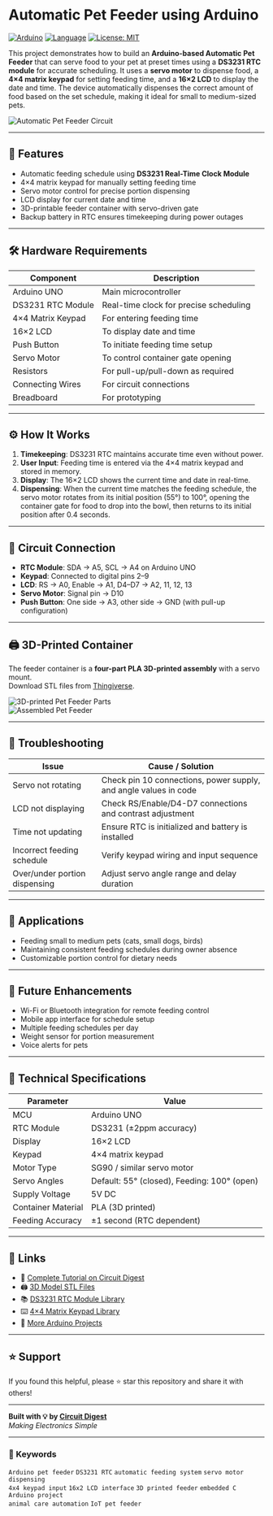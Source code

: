 # Automatic Pet Feeder using Arduino

[![Arduino](https://img.shields.io/badge/Arduino-Uno-blue?style=for-the-badge)](https://www.arduino.cc/) [![Language](https://img.shields.io/badge/Language-EmbeddedC-orange?style=for-the-badge)](https://en.wikipedia.org/wiki/Embedded_C) [![License: MIT](https://img.shields.io/badge/License-MIT-yellow.svg?style=for-the-badge)](https://opensource.org/licenses/MIT)

This project demonstrates how to build an **Arduino-based Automatic Pet Feeder** that can serve food to your pet at preset times using a **DS3231 RTC module** for accurate scheduling. It uses a **servo motor** to dispense food, a **4×4 matrix keypad** for setting feeding time, and a **16×2 LCD** to display the date and time. The device automatically dispenses the correct amount of food based on the set schedule, making it ideal for small to medium-sized pets.

![Automatic Pet Feeder Circuit](https://circuitdigest.com/sites/default/files/circuitdiagram_mic/Automatic-Pet-Feeder-circuit-diagram-using-Arduino.png)

---

## 🚀 Features

- Automatic feeding schedule using **DS3231 Real-Time Clock Module**
- 4×4 matrix keypad for manually setting feeding time
- Servo motor control for precise portion dispensing
- LCD display for current date and time
- 3D-printable feeder container with servo-driven gate
- Backup battery in RTC ensures timekeeping during power outages

---

## 🛠️ Hardware Requirements

| Component            | Description                                        |
|----------------------|----------------------------------------------------|
| Arduino UNO          | Main microcontroller                               |
| DS3231 RTC Module    | Real-time clock for precise scheduling             |
| 4×4 Matrix Keypad    | For entering feeding time                          |
| 16×2 LCD              | To display date and time                           |
| Push Button          | To initiate feeding time setup                     |
| Servo Motor          | To control container gate opening                  |
| Resistors            | For pull-up/pull-down as required                  |
| Connecting Wires     | For circuit connections                            |
| Breadboard           | For prototyping                                    |

---

## ⚙️ How It Works

1. **Timekeeping**: DS3231 RTC maintains accurate time even without power.
2. **User Input**: Feeding time is entered via the 4×4 matrix keypad and stored in memory.
3. **Display**: The 16×2 LCD shows the current time and date in real-time.
4. **Dispensing**: When the current time matches the feeding schedule, the servo motor rotates from its initial position (55°) to 100°, opening the container gate for food to drop into the bowl, then returns to its initial position after 0.4 seconds.

---

## 🔌 Circuit Connection

- **RTC Module**: SDA → A5, SCL → A4 on Arduino UNO
- **Keypad**: Connected to digital pins 2–9
- **LCD**: RS → A0, Enable → A1, D4–D7 → A2, 11, 12, 13
- **Servo Motor**: Signal pin → D10
- **Push Button**: One side → A3, other side → GND (with pull-up configuration)

---

## 🖨️ 3D-Printed Container

The feeder container is a **four-part PLA 3D-printed assembly** with a servo mount.  
Download STL files from [Thingiverse](https://www.thingiverse.com/thing:2847872).

![3D-printed Pet Feeder Parts](https://circuitdigest.com/sites/default/files/inlineimages/u/3D-printed-Pet%20-Feeder-model-Parts.jpg)  
![Assembled Pet Feeder](https://circuitdigest.com/sites/default/files/inlineimages/u/3D-printed-Pet%20-Feeder-model.jpg)

---

## 🧠 Troubleshooting

| Issue                               | Cause / Solution                                                                 |
|-------------------------------------|-----------------------------------------------------------------------------------|
| Servo not rotating                  | Check pin 10 connections, power supply, and angle values in code                 |
| LCD not displaying                  | Check RS/Enable/D4-D7 connections and contrast adjustment                        |
| Time not updating                   | Ensure RTC is initialized and battery is installed                               |
| Incorrect feeding schedule          | Verify keypad wiring and input sequence                                          |
| Over/under portion dispensing       | Adjust servo angle range and delay duration                                      |

---

## 📱 Applications

- Feeding small to medium pets (cats, small dogs, birds)
- Maintaining consistent feeding schedules during owner absence
- Customizable portion control for dietary needs

---

## 🔮 Future Enhancements

- Wi-Fi or Bluetooth integration for remote feeding control
- Mobile app interface for schedule setup
- Multiple feeding schedules per day
- Weight sensor for portion measurement
- Voice alerts for pets

---

## 🧪 Technical Specifications

| Parameter             | Value                                          |
|-----------------------|------------------------------------------------|
| MCU                   | Arduino UNO                                    |
| RTC Module            | DS3231 (±2ppm accuracy)                        |
| Display               | 16×2 LCD                                       |
| Keypad                | 4×4 matrix keypad                              |
| Motor Type            | SG90 / similar servo motor                     |
| Servo Angles          | Default: 55° (closed), Feeding: 100° (open)    |
| Supply Voltage        | 5V DC                                          |
| Container Material    | PLA (3D printed)                               |
| Feeding Accuracy      | ±1 second (RTC dependent)                      |

---

## 🔗 Links

- 📖 [Complete Tutorial on Circuit Digest](https://circuitdigest.com/microcontroller-projects/automatic-pet-feeder-using-arduino)
- 🖨️ [3D Model STL Files](https://www.thingiverse.com/thing:2847872)
- 📚 [DS3231 RTC Module Library](http://www.rinkydinkelectronics.com/library.php?id=73)
- ⌨️ [4×4 Matrix Keypad Library](https://www.arduinolibraries.info/libraries/keypad)
- 🧠 [More Arduino Projects](https://circuitdigest.com/microcontroller-projects)

---

## ⭐ Support

If you found this helpful, please ⭐ star this repository and share it with others!

---

**Built with 💡 by [Circuit Digest](https://circuitdigest.com/)**  
_Making Electronics Simple_

---

### 🔖 Keywords

`Arduino pet feeder` `DS3231 RTC` `automatic feeding system` `servo motor dispensing`  
`4x4 keypad input` `16x2 LCD interface` `3D printed feeder` `embedded C Arduino project`  
`animal care automation` `IoT pet feeder`
